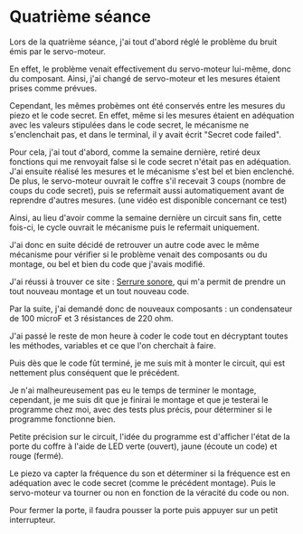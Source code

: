 <h1>Quatrième séance</h1>

<p>Lors de la quatrième séance, j'ai tout d'abord réglé le problème du bruit émis par le servo-moteur. </p>
<p>En effet, le problème venait effectivement du servo-moteur lui-même, donc du composant. Ainsi, j'ai changé de servo-moteur et les mesures étaient prises comme prévues.</p> 

<p>Cependant, les mêmes probèmes ont été conservés entre les mesures du piezo et le code secret. En effet, même si les mesures étaient en adéquation avec les valeurs stipulées dans le code secret, le mécanisme ne s'enclenchait pas, et dans le terminal, il y avait écrit "Secret code failed". </p>
<p>Pour cela, j'ai tout d'abord, comme la semaine dernière, retiré deux fonctions qui me renvoyait false si le code secret n'était pas en adéquation. J'ai ensuite réalisé les mesures et le mécanisme s'est bel et bien enclenché. De plus, le servo-moteur ouvrait le coffre s'il recevait 3 coups (nombre de coups du code secret), puis se refermait aussi automatiquement avant de reprendre d'autres mesures. (une vidéo est disponible concernant ce test)</p> 
<p>Ainsi, au lieu d'avoir comme la semaine dernière un circuit sans fin, cette fois-ci, le cycle ouvrait le mécanisme puis le refermait uniquement. </p>

<p>J'ai donc en suite décidé de retrouver un autre code avec le même mécanisme pour vérifier si le problème venait des composants ou du montage, ou bel et bien du code que j'avais modifié. </p>
<p>J'ai réussi à trouver ce site : <a href="https://embarque.developpez.com/tutoriels/arduino/systeme-fermeture/">Serrure sonore</a>, qui m'a permit de prendre un tout nouveau montage et un tout nouveau code.</p>
<p>Par la suite, j'ai demandé donc de nouveaux composants : un condensateur de 100 microF et 3 résistances de 220 ohm. </p>
<p>J'ai passé le reste de mon heure à coder le code tout en décryptant toutes les méthodes, variables et ce que l'on cherchait à faire. </p>
<p>Puis dès que le code fût terminé, je me suis mit à monter le circuit, qui est nettement plus conséquent que le précédent. </p>
<p>Je n'ai malheureusement pas eu le temps de terminer le montage, cependant, je me suis dit que je finirai le montage et que je testerai le programme chez moi, avec des tests plus précis, pour déterminer si le programme fonctionne bien.</p>
<p>Petite précision sur le circuit, l'idée du programme est d'afficher l'état de la porte du coffre à l'aide de LED verte (ouvert), jaune (écoute un code) et rouge (fermé).</p>
<p>Le piezo va capter la fréquence du son et déterminer si la fréquence est en adéquation avec le code secret (comme le précédent montage). Puis le servo-moteur va tourner ou non en fonction de la véracité du code ou non.</p>
<p>Pour fermer la porte, il faudra pousser la porte puis appuyer sur un petit interrupteur. </p>
